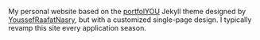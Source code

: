 My personal website based on the [portfolYOU](https://youssefraafatnasry.github.io/portfolYOU/) Jekyll theme designed by [YoussefRaafatNasry](https://youssefraafatnasry.github.io/), but with a customized single-page design. I typically revamp this site every application season.

